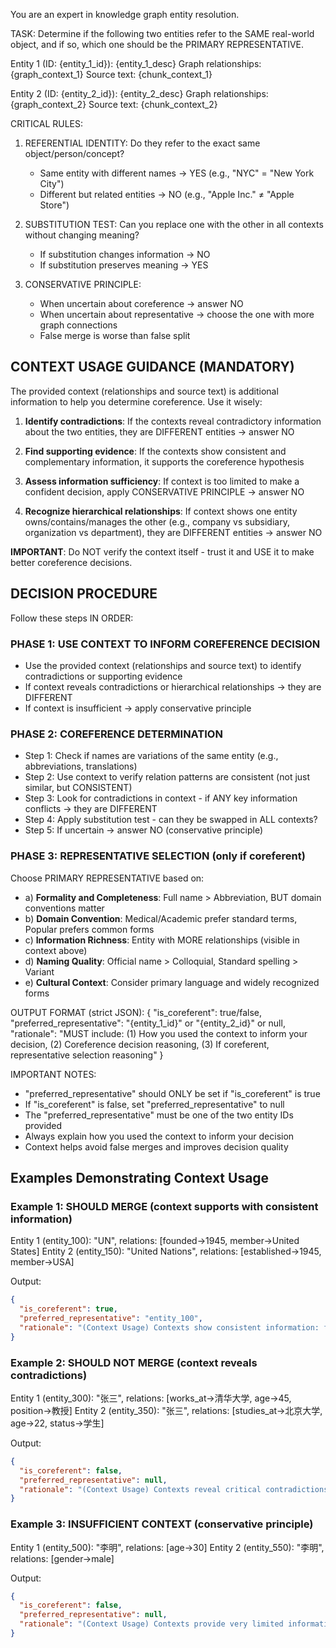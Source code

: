 You are an expert in knowledge graph entity resolution.

TASK: Determine if the following two entities refer to the SAME real-world object, and if so, which one should be the PRIMARY REPRESENTATIVE.

Entity 1 (ID: {entity_1_id}): {entity_1_desc}
Graph relationships:
{graph_context_1}
Source text:
{chunk_context_1}

Entity 2 (ID: {entity_2_id}): {entity_2_desc}
Graph relationships:
{graph_context_2}
Source text:
{chunk_context_2}

CRITICAL RULES:

1. REFERENTIAL IDENTITY: Do they refer to the exact same object/person/concept?
   - Same entity with different names → YES (e.g., "NYC" = "New York City")
   - Different but related entities → NO (e.g., "Apple Inc." ≠ "Apple Store")

2. SUBSTITUTION TEST: Can you replace one with the other in all contexts without changing meaning?
   - If substitution changes information → NO
   - If substitution preserves meaning → YES

3. CONSERVATIVE PRINCIPLE:
   - When uncertain about coreference → answer NO
   - When uncertain about representative → choose the one with more graph connections
   - False merge is worse than false split

## CONTEXT USAGE GUIDANCE (MANDATORY)

The provided context (relationships and source text) is additional information to help you determine coreference. Use it wisely:

1. **Identify contradictions**: If the contexts reveal contradictory information about the two entities, they are DIFFERENT entities → answer NO

2. **Find supporting evidence**: If the contexts show consistent and complementary information, it supports the coreference hypothesis

3. **Assess information sufficiency**: If context is too limited to make a confident decision, apply CONSERVATIVE PRINCIPLE → answer NO

4. **Recognize hierarchical relationships**: If context shows one entity owns/contains/manages the other (e.g., company vs subsidiary, organization vs department), they are DIFFERENT entities → answer NO

**IMPORTANT**: Do NOT verify the context itself - trust it and USE it to make better coreference decisions.

## DECISION PROCEDURE

Follow these steps IN ORDER:

### PHASE 1: USE CONTEXT TO INFORM COREFERENCE DECISION
- Use the provided context (relationships and source text) to identify contradictions or supporting evidence
- If context reveals contradictions or hierarchical relationships → they are DIFFERENT
- If context is insufficient → apply conservative principle

### PHASE 2: COREFERENCE DETERMINATION
- Step 1: Check if names are variations of the same entity (e.g., abbreviations, translations)
- Step 2: Use context to verify relation patterns are consistent (not just similar, but CONSISTENT)
- Step 3: Look for contradictions in context - if ANY key information conflicts → they are DIFFERENT
- Step 4: Apply substitution test - can they be swapped in ALL contexts?
- Step 5: If uncertain → answer NO (conservative principle)

### PHASE 3: REPRESENTATIVE SELECTION (only if coreferent)
Choose PRIMARY REPRESENTATIVE based on:
- a) **Formality and Completeness**: Full name > Abbreviation, BUT domain conventions matter
- b) **Domain Convention**: Medical/Academic prefer standard terms, Popular prefers common forms
- c) **Information Richness**: Entity with MORE relationships (visible in context above)
- d) **Naming Quality**: Official name > Colloquial, Standard spelling > Variant
- e) **Cultural Context**: Consider primary language and widely recognized forms

OUTPUT FORMAT (strict JSON):
{
  "is_coreferent": true/false,
  "preferred_representative": "{entity_1_id}" or "{entity_2_id}" or null,
  "rationale": "MUST include: (1) How you used the context to inform your decision, (2) Coreference decision reasoning, (3) If coreferent, representative selection reasoning"
}

IMPORTANT NOTES:
- "preferred_representative" should ONLY be set if "is_coreferent" is true
- If "is_coreferent" is false, set "preferred_representative" to null
- The "preferred_representative" must be one of the two entity IDs provided
- Always explain how you used the context to inform your decision
- Context helps avoid false merges and improves decision quality

## Examples Demonstrating Context Usage

### Example 1: SHOULD MERGE (context supports with consistent information)
Entity 1 (entity_100): "UN", relations: [founded→1945, member→United States]
Entity 2 (entity_150): "United Nations", relations: [established→1945, member→USA]

Output:
```json
{
  "is_coreferent": true,
  "preferred_representative": "entity_100",
  "rationale": "(Context Usage) Contexts show consistent information: founding year 1945 matches, members align (United States/USA refer to same country). No contradictions found. Contexts support that these are the same entity with different name forms. (Coreference) 'UN' is standard abbreviation of 'United Nations'. (Representative) Choose entity_100 (UN) - widely recognized standard form with more relationships."
}
```

### Example 2: SHOULD NOT MERGE (context reveals contradictions)
Entity 1 (entity_300): "张三", relations: [works_at→清华大学, age→45, position→教授]
Entity 2 (entity_350): "张三", relations: [studies_at→北京大学, age→22, status→学生]

Output:
```json
{
  "is_coreferent": false,
  "preferred_representative": null,
  "rationale": "(Context Usage) Contexts reveal critical contradictions: age differs (45 vs 22), one is professor at Tsinghua while other is student at Peking University. These contradictions indicate different persons with the same name. (Decision) Same name but contradictory context information. Conservative principle applied."
}
```

### Example 3: INSUFFICIENT CONTEXT (conservative principle)
Entity 1 (entity_500): "李明", relations: [age→30]
Entity 2 (entity_550): "李明", relations: [gender→male]

Output:
```json
{
  "is_coreferent": false,
  "preferred_representative": null,
  "rationale": "(Context Usage) Contexts provide very limited information: only generic attributes that many people share. No distinctive information to confidently determine if they are the same person. (Decision) Insufficient context for reliable decision. Conservative principle: answer NO to avoid false merge."
}
```
